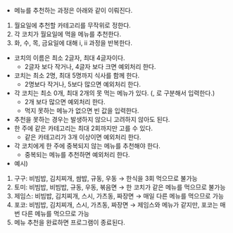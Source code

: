 - 메뉴를 추천하는 과정은 아래와 같이 이뤄진다.
1. 월요일에 추천할 카테고리를 무작위로 정한다. 
2. 각 코치가 월요일에 먹을 메뉴를 추천한다. 
3. 화, 수, 목, 금요일에 대해 i, ii 과정을 반복한다.
- 코치의 이름은 최소 2글자, 최대 4글자이다.
  - 2글자 보다 작거나, 4글자 보다 크면 예외처리 한다.
- 코치는 최소 2명, 최대 5명까지 식사를 함께 한다.
  - 2명보다 작거나, 5보다 많으면 예외처리 한다.
- 각 코치는 최소 0개, 최대 2개의 못 먹는 메뉴가 있다. (, 로 구분해서 입력한다.)
  - 2개 보다 많으면 예외처리 한다.
  - 먹지 못하는 메뉴가 없으면 빈 값을 입력한다.
- 추천을 못하는 경우는 발생하지 않으니 고려하지 않아도 된다.
- 한 주에 같은 카테고리는 최대 2회까지만 고를 수 있다.
  - 같은 카테고리가 3개 이상이면 예외처리 한다.
- 각 코치에게 한 주에 중복되지 않는 메뉴를 추천해야 한다.
  - 중복되는 메뉴를 추천하면 예외처리 한다.
- 예시)
1. 구구: 비빔밥, 김치찌개, 쌈밥, 규동, 우동 → 한식을 3회 먹으므로 불가능
2. 토미: 비빔밥, 비빔밥, 규동, 우동, 볶음면 → 한 코치가 같은 메뉴를 먹으므로 불가능
3. 제임스: 비빔밥, 김치찌개, 스시, 가츠동, 짜장면 → 매일 다른 메뉴를 먹으므로 가능
4. 포코: 비빔밥, 김치찌개, 스시, 가츠동, 짜장면 → 제임스와 메뉴가 같지만, 포코는 매번 다른 메뉴를 먹으므로 가능
5. 메뉴 추천을 완료하면 프로그램이 종료된다.
